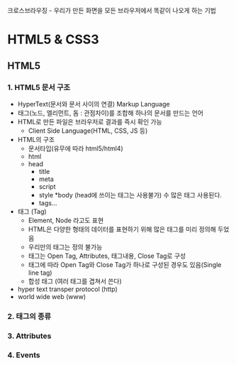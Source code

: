 크로스브라우징 - 우리가 만든 화면을 모든 브라우저에서 똑같이 나오게 하는 기법

# HTML5 & CSS3

## HTML5

### 1. HTML5 문서 구조
- HyperText(문서와 문서 사이의 연결) Markup Language
- 태그(노드, 엘리먼트, 돔 : 관점차이)를 조합해 하나의 문서를 만드는 언어
- HTML로 만든 파일은 브라우저로 결과를 즉시 확인 가능
	- Client Side Language(HTML, CSS, JS 등)
- HTML의 구조
	* 문서타입(유무에 따라 html5/html4)
	* html
	* head
		* title
		* meta
		* script
		* style
	*body (head에 쓰이는 태그는 사용불가) 수 많은 태그 사용된다.
		* tags...
- 태그 (Tag)
	- Element, Node 라고도 표현
	- HTML은 다양한 형태의 데이터를 표현하기 위해 많은 태그를 미리 정의해 두었음
	- 우리만의 태그는 정의 불가능
	- 태그는 Open Tag, Attributes, 태그내용, Close Tag로 구성
	- 태그에 따라 Open Tag와 Close Tag가 하나로 구성된 경우도 있음(Single line tag)
	- 합성 태그 (여러 태그를 겹쳐서 쓴다)
- hyper text transper protocol (http)
- world wide web (www)
### 2. 태그의 종류
### 3. Attributes
### 4. Events
